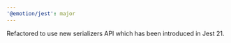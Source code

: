 ```yaml
---
'@emotion/jest': major
---
```


Refactored to use new serializers API which has been introduced in Jest 21.
